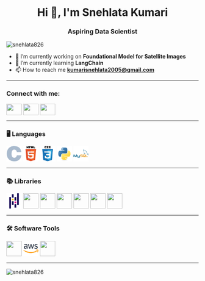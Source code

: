 <h1 align="center">Hi 👋, I'm Snehlata Kumari</h1>
<h3 align="center">Aspiring Data Scientist </h3>

<p align="left">
  <img src="https://komarev.com/ghpvc/?username=snehlata826&label=Profile%20views&color=0e75b6&style=flat" alt="snehlata826" />
</p>

- 🔭 I’m currently working on **Foundational Model for Satellite Images**  
- 🌱 I’m currently learning **LangChain**  
- 📫 How to reach me **kumarisnehlata2005@gmail.com**  

---

### Connect with me:
<p align="left">
<a href="https://www.linkedin.com/in/snehlata-kumari-b68285299" target="blank"><img align="center" src="https://raw.githubusercontent.com/rahuldkjain/github-profile-readme-generator/master/src/images/icons/Social/linked-in-alt.svg" height="30" width="40" /></a>
<a href="https://leetcode.com/u/23bced40/" target="blank"><img align="center" src="https://raw.githubusercontent.com/rahuldkjain/github-profile-readme-generator/master/src/images/icons/Social/leet-code.svg" height="30" width="40" /></a>
<a href="https://www.geeksforgeeks.org/user/kumarisneh1ryw/" target="blank"><img align="center" src="https://raw.githubusercontent.com/rahuldkjain/github-profile-readme-generator/master/src/images/icons/Social/geeks-for-geeks.svg" height="30" width="40" /></a>
</p>

---

### 🖥️ Languages
<p align="left">
<a href="https://www.cprogramming.com/" target="_blank"><img src="https://raw.githubusercontent.com/devicons/devicon/master/icons/c/c-original.svg" width="40" height="40"/></a>
<a href="https://www.w3schools.com/html/" target="_blank"><img src="https://raw.githubusercontent.com/devicons/devicon/master/icons/html5/html5-original-wordmark.svg" width="40" height="40"/></a>
<a href="https://www.w3schools.com/css/" target="_blank"><img src="https://raw.githubusercontent.com/devicons/devicon/master/icons/css3/css3-original-wordmark.svg" width="40" height="40"/></a>
<a href="https://www.python.org" target="_blank"><img src="https://raw.githubusercontent.com/devicons/devicon/master/icons/python/python-original.svg" width="40" height="40"/></a>
<a href="https://www.mysql.com/" target="_blank"><img src="https://raw.githubusercontent.com/devicons/devicon/master/icons/mysql/mysql-original-wordmark.svg" width="40" height="40"/></a>
</p>

---

### 📚 Libraries
<p align="left">
<a href="https://pandas.pydata.org/" target="_blank"><img src="https://raw.githubusercontent.com/devicons/devicon/master/icons/pandas/pandas-original.svg" width="40" height="40"/></a>
<a href="https://numpy.org/" target="_blank"><img src="https://upload.wikimedia.org/wikipedia/commons/3/31/NumPy_logo_2020.svg" width="40" height="40"/></a>
<a href="https://matplotlib.org/" target="_blank"><img src="https://upload.wikimedia.org/wikipedia/commons/8/84/Matplotlib_icon.svg" width="40" height="40"/></a>
<a href="https://pytorch.org/" target="_blank"><img src="https://www.vectorlogo.zone/logos/pytorch/pytorch-icon.svg" width="40" height="40"/></a>
<a href="https://keras.io/" target="_blank"><img src="https://upload.wikimedia.org/wikipedia/commons/a/ae/Keras_logo.svg" width="40" height="40"/></a>
<a href="https://www.tensorflow.org" target="_blank"><img src="https://www.vectorlogo.zone/logos/tensorflow/tensorflow-icon.svg" width="40" height="40"/></a>
<a href="https://fastapi.tiangolo.com/" target="_blank"><img src="https://cdn.worldvectorlogo.com/logos/fastapi.svg" width="40" height="40"/></a>
</p>

---

### 🛠️ Software Tools
<p align="left">
<a href="https://powerbi.microsoft.com/" target="_blank"><img src="https://upload.wikimedia.org/wikipedia/commons/c/cf/Power_BI_logo.svg" width="40" height="40"/></a>
<a href="https://aws.amazon.com/" target="_blank"><img src="https://raw.githubusercontent.com/devicons/devicon/master/icons/amazonwebservices/amazonwebservices-original-wordmark.svg" width="40" height="40"/></a>
<a href="https://colab.research.google.com/" target="_blank"><img src="https://colab.research.google.com/img/colab_favicon_256px.png" width="40" height="40"/></a>
</p>

---

<p><img align="center" src="https://github-readme-streak-stats.herokuapp.com/?user=snehlata826&" alt="snehlata826" /></p>


